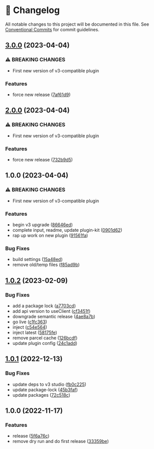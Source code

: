 <!-- markdownlint-disable --><!-- textlint-disable -->

# 📓 Changelog

All notable changes to this project will be documented in this file. See
[Conventional Commits](https://conventionalcommits.org) for commit guidelines.

## [3.0.0](https://github.com/sanity-io/sanity-plugin-google-translate/compare/v2.0.0...v3.0.0) (2023-04-04)

### ⚠ BREAKING CHANGES

- First new version of v3-compatible plugin

### Features

- force new release ([7af61d9](https://github.com/sanity-io/sanity-plugin-google-translate/commit/7af61d93a0348c63011b2391cf4df83555eb16b1))

## [2.0.0](https://github.com/sanity-io/sanity-plugin-google-translate/compare/v1.0.0...v2.0.0) (2023-04-04)

### ⚠ BREAKING CHANGES

- First new version of v3-compatible plugin

### Features

- force new release ([732b9d5](https://github.com/sanity-io/sanity-plugin-google-translate/commit/732b9d5a0864ce7acd800de53f411289db70fe57))

## 1.0.0 (2023-04-04)

### ⚠ BREAKING CHANGES

- First new version of v3-compatible plugin

### Features

- begin v3 upgrade ([86646ed](https://github.com/sanity-io/sanity-plugin-google-translate/commit/86646ed26e69325b2c78561b9135986b4cca6e57))
- complete input, readme, update plugin-kit ([0901d62](https://github.com/sanity-io/sanity-plugin-google-translate/commit/0901d622b29f82ad10a727ef017833bcd2ffd187))
- rap up work on new plugin ([91561fa](https://github.com/sanity-io/sanity-plugin-google-translate/commit/91561fa1ac6a99380cf2c1b2ef16ba744bceb086))

### Bug Fixes

- build settings ([15a48ed](https://github.com/sanity-io/sanity-plugin-google-translate/commit/15a48ede35d7cf582c7d3e89d0bfe5fa45d76445))
- remove old/temp files ([f85ad9b](https://github.com/sanity-io/sanity-plugin-google-translate/commit/f85ad9bc9072bff330289b9842bf3508c93cc917))

## [1.0.2](https://github.com/SimeonGriggs/sanity-plugin-utils/compare/v1.0.1...v1.0.2) (2023-02-09)

### Bug Fixes

- add a package lock ([a7703cd](https://github.com/SimeonGriggs/sanity-plugin-utils/commit/a7703cdbde1cc0b09b4d66624327c4713efb5643))
- add api version to useClient ([cf3451f](https://github.com/SimeonGriggs/sanity-plugin-utils/commit/cf3451f7aff25e1d683c2d96d8587f7d3057466d))
- downgrade semantic release ([4ae8a7b](https://github.com/SimeonGriggs/sanity-plugin-utils/commit/4ae8a7bb0035e970c61c72bbe67522e59362f713))
- go live ([c1fc363](https://github.com/SimeonGriggs/sanity-plugin-utils/commit/c1fc363799d3d6f5c484244edad0fd4de4df197b))
- inject ([c54e564](https://github.com/SimeonGriggs/sanity-plugin-utils/commit/c54e564707660a364b08920e5b364519465ae25e))
- inject latest ([58175fe](https://github.com/SimeonGriggs/sanity-plugin-utils/commit/58175fec34d4392a8424ce28ff3e2f50615e4e69))
- remove parcel cache ([126bcdf](https://github.com/SimeonGriggs/sanity-plugin-utils/commit/126bcdf949a5bd64a91ac71e4ac6ff5b6a69844d))
- update plugin config ([24c1add](https://github.com/SimeonGriggs/sanity-plugin-utils/commit/24c1add389be2bcbd222b3698b077c4e047f1afe))

## [1.0.1](https://github.com/SimeonGriggs/sanity-plugin-utils/compare/v1.0.0...v1.0.1) (2022-12-13)

### Bug Fixes

- update deps to v3 studio ([fb0c225](https://github.com/SimeonGriggs/sanity-plugin-utils/commit/fb0c2259e99deb28af0af84353471f7e60759a15))
- update package-lock ([45b3faf](https://github.com/SimeonGriggs/sanity-plugin-utils/commit/45b3faf195bf4c44200b313fa755847d915a3e1e))
- update packages ([72c518c](https://github.com/SimeonGriggs/sanity-plugin-utils/commit/72c518cc4b8d11528a546c5be1c66285ecff3f3f))

## 1.0.0 (2022-11-17)

### Features

- release ([5f6a76c](https://github.com/SimeonGriggs/sanity-plugin-utils/commit/5f6a76c8621d8b13d60d567f8f2449aaff775568))
- remove dry run and do first release ([33359be](https://github.com/SimeonGriggs/sanity-plugin-utils/commit/33359bed43a8a69296fbb62c2d8ad3abbae17217))
